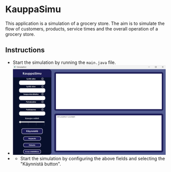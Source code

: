 # KauppaSimu

This application is a simulation of a grocery store. The aim is to simulate the flow of customers, products, service times and the overall operation of a grocery store.

## Instructions
- Start the simulation by running the `main.java` file.
- ![Application main view](./src/main/resources/images/Main.png)
- - Start the simulation by configuring the above fields and selecting the "Käynnistä button".